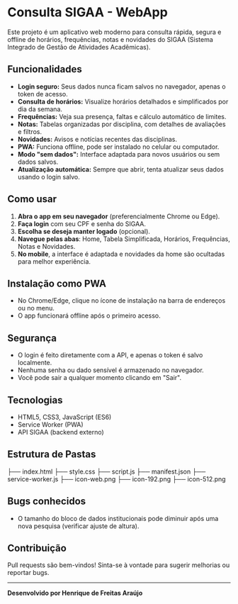 # Consulta SIGAA - WebApp

Este projeto é um aplicativo web moderno para consulta rápida, segura e offline de horários, frequências, notas e novidades do SIGAA (Sistema Integrado de Gestão de Atividades Acadêmicas).

## Funcionalidades

- **Login seguro:** Seus dados nunca ficam salvos no navegador, apenas o token de acesso.
- **Consulta de horários:** Visualize horários detalhados e simplificados por dia da semana.
- **Frequências:** Veja sua presença, faltas e cálculo automático de limites.
- **Notas:** Tabelas organizadas por disciplina, com detalhes de avaliações e filtros.
- **Novidades:** Avisos e notícias recentes das disciplinas.
- **PWA:** Funciona offline, pode ser instalado no celular ou computador.
- **Modo "sem dados":** Interface adaptada para novos usuários ou sem dados salvos.
- **Atualização automática:** Sempre que abrir, tenta atualizar seus dados usando o login salvo.

## Como usar

1. **Abra o app em seu navegador** (preferencialmente Chrome ou Edge).
2. **Faça login** com seu CPF e senha do SIGAA.
3. **Escolha se deseja manter logado** (opcional).
4. **Navegue pelas abas**: Home, Tabela Simplificada, Horários, Frequências, Notas e Novidades.
5. **No mobile**, a interface é adaptada e novidades da home são ocultadas para melhor experiência.

## Instalação como PWA

- No Chrome/Edge, clique no ícone de instalação na barra de endereços ou no menu.
- O app funcionará offline após o primeiro acesso.

## Segurança

- O login é feito diretamente com a API, e apenas o token é salvo localmente.
- Nenhuma senha ou dado sensível é armazenado no navegador.
- Você pode sair a qualquer momento clicando em "Sair".

## Tecnologias

- HTML5, CSS3, JavaScript (ES6)
- Service Worker (PWA)
- API SIGAA (backend externo)

## Estrutura de Pastas

├── index.html 
├── style.css 
├── script.js 
├── manifest.json 
├── service-worker.js 
├── icon-web.png 
├── icon-192.png 
├── icon-512.png


## Bugs conhecidos

- O tamanho do bloco de dados institucionais pode diminuir após uma nova pesquisa (verificar ajuste de altura).

## Contribuição

Pull requests são bem-vindos! Sinta-se à vontade para sugerir melhorias ou reportar bugs.

---

**Desenvolvido por Henrique de Freitas Araújo**